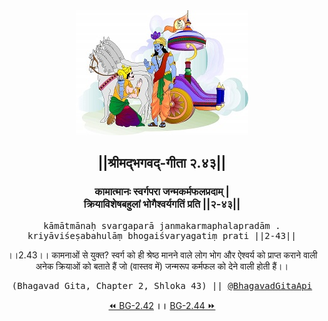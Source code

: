 <center><img src="../../asset/BG.png" alt="#API #bhagavadgitaapi #slok #nodejs #js #api #gitaapi #krishna #hinduism #vedic #ISKCON #shreemadbhagavadgita #technology"/>
<h2>||श्रीमद्‍भगवद्‍-गीता २.४३||</h2>
<h3>कामात्मानः स्वर्गपरा जन्मकर्मफलप्रदाम् |<br/>क्रियाविशेषबहुलां भोगैश्वर्यगतिं प्रति ||२-४३||</h3>
<pre>kāmātmānaḥ svargaparā janmakarmaphalapradām .<br/>kriyāviśeṣabahulāṃ bhogaiśvaryagatiṃ prati ||2-43||</pre>
<p>।।2.43।। कामनाओं से युक्त? स्वर्ग को ही श्रेष्ठ मानने वाले लोग भोग और ऐश्वर्य को प्राप्त कराने वाली अनेक क्रियाओं को बताते हैं जो (वास्तव में) जन्मरूप कर्मफल को देने वाली होती हैं।।</p>
<pre>(Bhagavad Gita, Chapter 2, Shloka 43) || <a href="https://twitter.com/bhagavadgitaapi">@BhagavadGitaApi</a></pre><a href="../../2/42">⏪  BG-2.42</a><b>        ।।        </b><a href="../../2/44">BG-2.44  ⏩</a></center></center>